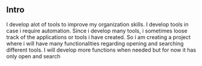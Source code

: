 Intro
---
I develop alot of tools to improve my organization skills. I develop tools in case i require automation. Since i develop many tools, i sometimes loose track of the applications or tools i have created. 
So i am creating a project where i will have many functionalities regarding opening and searching different tools. I will develop more functions when needed but for now it has only open and search 
